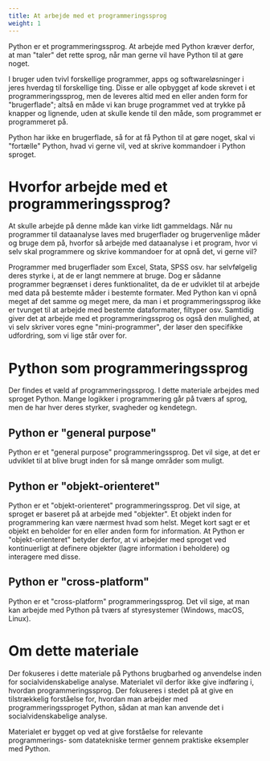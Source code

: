 ```yaml
---
title: At arbejde med et programmeringssprog
weight: 1
---
```

Python er et programmeringssprog. At arbejde med Python kræver derfor, at man "taler" det rette sprog, når man gerne vil have Python til at gøre noget.

I bruger uden tvivl forskellige programmer, apps og softwareløsninger i jeres hverdag til forskellige ting. Disse er alle opbygget af kode skrevet i et programmeringssprog, men de leveres altid med en eller anden form for "brugerflade"; altså en måde vi kan bruge programmet ved at trykke på knapper og lignende, uden at skulle kende til den måde, som programmet er programmeret på.

Python har ikke en brugerflade, så for at få Python til at gøre noget, skal vi "fortælle" Python, hvad vi gerne vil, ved at skrive kommandoer i Python sproget.

# Hvorfor arbejde med et programmeringssprog?

At skulle arbejde på denne måde kan virke lidt gammeldags. Når nu programmer til dataanalyse laves med brugerflader og brugervenlige måder og bruge dem på, hvorfor så arbejde med dataanalyse i et program, hvor vi selv skal programmere og skrive kommandoer for at opnå det, vi gerne vil?

Programmer med brugerflader som Excel, Stata, SPSS osv. har selvfølgelig deres styrke i, at de er langt nemmere at bruge. Dog er sådanne programmer begrænset i deres funktionalitet, da de er udviklet til at arbejde med data på bestemte måder i bestemte formater. Med Python kan vi opnå meget af det samme og meget mere, da man i et programmeringssprog ikke er tvunget til at arbejde med bestemte dataformater, filtyper osv. Samtidig giver det at arbejde med et programmeringssprog os også den mulighed, at vi selv skriver vores egne "mini-programmer", der løser den specifikke udfordring, som vi lige står over for.

# Python som programmeringssprog

Der findes et væld af programmeringssprog. I dette materiale arbejdes med sproget Python. Mange logikker i programmering går på tværs af sprog, men de har hver deres styrker, svagheder og kendetegn. 

## Python er "general purpose"

Python er et "general purpose" programmeringssprog. Det vil sige, at det er udviklet til at blive brugt inden for så mange områder som muligt.

## Python er "objekt-orienteret"

Python er et "objekt-orienteret" programmeringssprog. Det vil sige, at sproget er baseret på at arbejde med "objekter". Et objekt inden for programmering kan være nærmest hvad som helst. Meget kort sagt er et objekt en beholder for en eller anden form for information. At Python er "objekt-orienteret" betyder derfor, at vi arbejder med sproget ved kontinuerligt at definere objekter (lagre information i beholdere) og interagere med disse.

## Python er "cross-platform"

Python er et "cross-platform" programmeringssprog. Det vil sige, at man kan arbejde med Python på tværs af styresystemer (Windows, macOS, Linux).

# Om dette materiale

Der fokuseres i dette materiale på Pythons brugbarhed og anvendelse inden for socialvidenskabelige analyse. Materialet vil derfor ikke give indføring i, hvordan programmeringssprog. Der fokuseres i stedet på at give en tilstrækkelig forståelse for, hvordan man arbejder med programmeringssproget Python, sådan at man kan anvende det i socialvidenskabelige analyse.

Materialet er bygget op ved at give forståelse for relevante programmerings- som datatekniske termer gennem praktiske eksempler med Python.
